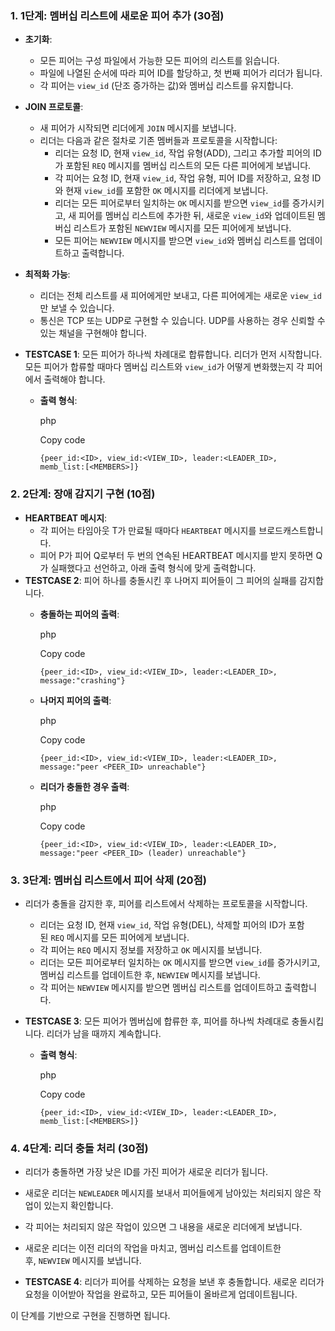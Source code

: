 ### **1. 1단계: 멤버십 리스트에 새로운 피어 추가 (30점)**

- **초기화**:
    
    - 모든 피어는 구성 파일에서 가능한 모든 피어의 리스트를 읽습니다.
    - 파일에 나열된 순서에 따라 피어 ID를 할당하고, 첫 번째 피어가 리더가 됩니다.
    - 각 피어는 `view_id` (단조 증가하는 값)와 멤버십 리스트를 유지합니다.
- **JOIN 프로토콜**:
    
    - 새 피어가 시작되면 리더에게 `JOIN` 메시지를 보냅니다.
    - 리더는 다음과 같은 절차로 기존 멤버들과 프로토콜을 시작합니다:
        - 리더는 요청 ID, 현재 `view_id`, 작업 유형(ADD), 그리고 추가할 피어의 ID가 포함된 `REQ` 메시지를 멤버십 리스트의 모든 다른 피어에게 보냅니다.
        - 각 피어는 요청 ID, 현재 `view_id`, 작업 유형, 피어 ID를 저장하고, 요청 ID와 현재 `view_id`를 포함한 `OK` 메시지를 리더에게 보냅니다.
        - 리더는 모든 피어로부터 일치하는 `OK` 메시지를 받으면 `view_id`를 증가시키고, 새 피어를 멤버십 리스트에 추가한 뒤, 새로운 `view_id`와 업데이트된 멤버십 리스트가 포함된 `NEWVIEW` 메시지를 모든 피어에게 보냅니다.
        - 모든 피어는 `NEWVIEW` 메시지를 받으면 `view_id`와 멤버십 리스트를 업데이트하고 출력합니다.
- **최적화 가능**:
    
    - 리더는 전체 리스트를 새 피어에게만 보내고, 다른 피어에게는 새로운 `view_id`만 보낼 수 있습니다.
    - 통신은 TCP 또는 UDP로 구현할 수 있습니다. UDP를 사용하는 경우 신뢰할 수 있는 채널을 구현해야 합니다.
- **TESTCASE 1**: 모든 피어가 하나씩 차례대로 합류합니다. 리더가 먼저 시작합니다. 모든 피어가 합류할 때마다 멤버십 리스트와 `view_id`가 어떻게 변화했는지 각 피어에서 출력해야 합니다.
    
    - **출력 형식**:
        
        php
        
        Copy code
        
        `{peer_id:<ID>, view_id:<VIEW_ID>, leader:<LEADER_ID>, memb_list:[<MEMBERS>]}`
        

### **2. 2단계: 장애 감지기 구현 (10점)**

- **HEARTBEAT 메시지**:
    - 각 피어는 타임아웃 T가 만료될 때마다 `HEARTBEAT` 메시지를 브로드캐스트합니다.
    - 피어 P가 피어 Q로부터 두 번의 연속된 HEARTBEAT 메시지를 받지 못하면 Q가 실패했다고 선언하고, 아래 출력 형식에 맞게 출력합니다.
- **TESTCASE 2**: 피어 하나를 충돌시킨 후 나머지 피어들이 그 피어의 실패를 감지합니다.
    - **충돌하는 피어의 출력**:
        
        php
        
        Copy code
        
        `{peer_id:<ID>, view_id:<VIEW_ID>, leader:<LEADER_ID>, message:"crashing"}`
        
    - **나머지 피어의 출력**:
        
        php
        
        Copy code
        
        `{peer_id:<ID>, view_id:<VIEW_ID>, leader:<LEADER_ID>, message:"peer <PEER_ID> unreachable"}`
        
    - **리더가 충돌한 경우 출력**:
        
        php
        
        Copy code
        
        `{peer_id:<ID>, view_id:<VIEW_ID>, leader:<LEADER_ID>, message:"peer <PEER_ID> (leader) unreachable"}`
        

### **3. 3단계: 멤버십 리스트에서 피어 삭제 (20점)**

- 리더가 충돌을 감지한 후, 피어를 리스트에서 삭제하는 프로토콜을 시작합니다.
    
    - 리더는 요청 ID, 현재 `view_id`, 작업 유형(DEL), 삭제할 피어의 ID가 포함된 `REQ` 메시지를 모든 피어에게 보냅니다.
    - 각 피어는 `REQ` 메시지 정보를 저장하고 `OK` 메시지를 보냅니다.
    - 리더는 모든 피어로부터 일치하는 `OK` 메시지를 받으면 `view_id`를 증가시키고, 멤버십 리스트를 업데이트한 후, `NEWVIEW` 메시지를 보냅니다.
    - 각 피어는 `NEWVIEW` 메시지를 받으면 멤버십 리스트를 업데이트하고 출력합니다.
- **TESTCASE 3**: 모든 피어가 멤버십에 합류한 후, 피어를 하나씩 차례대로 충돌시킵니다. 리더가 남을 때까지 계속합니다.
    
    - **출력 형식**:
        
        php
        
        Copy code
        
        `{peer_id:<ID>, view_id:<VIEW_ID>, leader:<LEADER_ID>, memb_list:[<MEMBERS>]}`
        

### **4. 4단계: 리더 충돌 처리 (30점)**

- 리더가 충돌하면 가장 낮은 ID를 가진 피어가 새로운 리더가 됩니다.
    
- 새로운 리더는 `NEWLEADER` 메시지를 보내서 피어들에게 남아있는 처리되지 않은 작업이 있는지 확인합니다.
    
- 각 피어는 처리되지 않은 작업이 있으면 그 내용을 새로운 리더에게 보냅니다.
    
- 새로운 리더는 이전 리더의 작업을 마치고, 멤버십 리스트를 업데이트한 후, `NEWVIEW` 메시지를 보냅니다.
    
- **TESTCASE 4**: 리더가 피어를 삭제하는 요청을 보낸 후 충돌합니다. 새로운 리더가 요청을 이어받아 작업을 완료하고, 모든 피어들이 올바르게 업데이트됩니다.
    

이 단계를 기반으로 구현을 진행하면 됩니다.